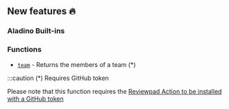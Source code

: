 ## New features :fire: 

### Aladino Built-ins

### Functions
- [`team`](/maester/reviewpad-file-specification/aladino-specification/aladino-built-ins#team) - Returns the members of a team (*)

:::caution (*) Requires GitHub token

Please note that this function requires the [Reviewpad Action to be installed with a GitHub token](/maester/installation/install-reviewpad-github-action-with-a-github-token)
